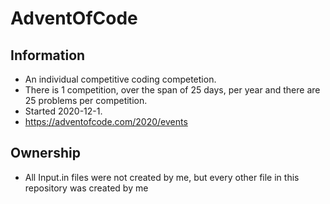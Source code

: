 # AdventOfCode
## Information  
- An individual competitive coding competetion.  
- There is 1 competition, over the span of 25 days, per year and there are 25 problems per competition.  
- Started 2020-12-1.
- https://adventofcode.com/2020/events
## Ownership
- All Input.in files were not created by me, but every other file in this repository was created by me
